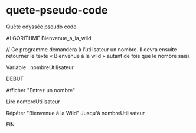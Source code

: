 # quete-pseudo-code
Quête odyssée pseudo code

ALGORITHME Bienvenue_a_la_wild

// Ce programme demandera à l’utilisateur un nombre. Il devra ensuite retourner le texte « Bienvenue à la wild » autant de fois que le nombre saisi. 

Variable :
	nombreUtilisateur

DEBUT

Afficher 
	"Entrez un nombre"

Lire nombreUtilisateur

Répéter
	"Bienvenue à la Wild"
Jusqu'à nombreUtilisateur

FIN
